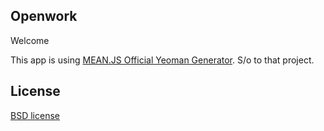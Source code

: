 ## Openwork 
Welcome

This app is using [MEAN.JS Official Yeoman Generator](http://meanjs.org/). S/o to that project.

## License

[BSD license](http://opensource.org/licenses/bsd-license.php)
